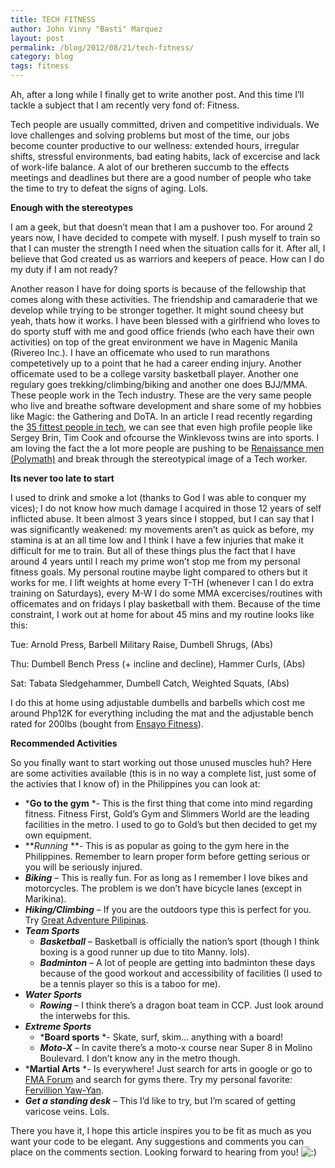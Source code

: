 ```yaml
---
title: TECH FITNESS
author: John Vinny "Basti" Marquez
layout: post
permalink: /blog/2012/08/21/tech-fitness/
category: blog
tags: fitness
---
```

<span class="dropcap1">A</span>h, after a long while I finally get to write another post. And this time I&#8217;ll tackle a subject that I am recently very fond of: Fitness.

Tech people are usually committed, driven and competitive individuals. We love challenges and solving problems but most of the time, our jobs become counter productive to our wellness: extended hours, irregular shifts, stressful environments, bad eating habits, lack of excercise and lack of work-life balance. A alot of our bretheren succumb to the effects meetings and deadlines but there are a good number of people who take the time to try to defeat the signs of aging. Lols.

**Enough with the stereotypes**

I am a geek, but that doesn&#8217;t mean that I am a pushover too. For around 2 years now, I have decided to compete with myself. I push myself to train so that I can muster the strength I need when the situation calls for it. After all, I believe that God created us as warriors and keepers of peace. How can I do my duty if I am not ready?

Another reason I have for doing sports is because of the fellowship that comes along with these activities. The friendship and camaraderie that we develop while trying to be stronger together. It might sound cheesy but yeah, thats how it works. I have been blessed with a girlfriend who loves to do sporty stuff with me and good office friends (who each have their own activities) on top of the great environment we have in Magenic Manila (Rivereo Inc.). I have an officemate who used to run marathons competetively up to a point that he had a career ending injury. Another officemate used to be a college varsity basketball player. Another one regulary goes trekking/climbing/biking and another one does BJJ/MMA. These people work in the Tech industry. These are the very same people who live and breathe software development and share some of my hobbies like Magic: the Gathering and DoTA. In an article I read recently regarding the <a title="35 fittest people in tech" href="http://mashable.com/2012/08/19/the-35-fittest-people-in-tech/#view_as_one_page-gallery_box7029" target="_blank">35 fittest people in tech</a>, we can see that even high profile people like Sergey Brin, Tim Cook and ofcourse the Winklevoss twins are into sports. I am loving the fact the a lot more people are pushing to be [Renaissance men (Polymath)][1] and break through the stereotypical image of a Tech worker.

**Its never too late to start**

I used to drink and smoke a lot (thanks to God I was able to conquer my vices); I do not know how much damage I acquired in those 12 years of self inflicted abuse. It been almost 3 years since I stopped, but I can say that I was significantly weakened: my movements aren&#8217;t as quick as before, my stamina is at an all time low and I think I have a few injuries that make it difficult for me to train. But all of these things plus the fact that I have around 4 years until I reach my prime won&#8217;t stop me from my personal fitness goals. My personal routine maybe light compared to others but it works for me. I lift weights at home every T-TH (whenever I can I do extra training on Saturdays), every M-W I do some MMA excercises/routines with officemates and on fridays I play basketball with them. Because of the time constraint, I work out at home for about 45 mins and my routine looks like this:

Tue: Arnold Press, Barbell Military Raise, Dumbell Shrugs, (Abs)

Thu: Dumbell Bench Press (+ incline and decline), Hammer Curls, (Abs)

Sat: Tabata Sledgehammer, Dumbell Catch, Weighted Squats, (Abs)

I do this at home using adjustable dumbells and barbells which cost me around Php12K for everything including the mat and the adjustable bench rated for 200lbs (bought from <a href="http://ensayofitness.com" target="_blank">Ensayo Fitness</a>).

**Recommended Activities**

So you finally want to start working out those unused muscles huh? Here are some activities available (this is in no way a complete list, just some of the activies that I know of) in the Philippines you can look at:

*   ***Go to the gym** *- This is the first thing that come into mind regarding fitness. Fitness First, Gold&#8217;s Gym and Slimmers World are the leading facilities in the metro. I used to go to Gold&#8217;s but then decided to get my own equipment.
*   ***Running* **- This is as popular as going to the gym here in the Philippines. Remember to learn proper form before getting serious or you will be seriously injured.
*   ***Biking*** &#8211; This is really fun. For as long as I remember I love bikes and motorcycles. The problem is we don&#8217;t have bicycle lanes (except in Marikina).
*   ***Hiking/Climbing*** &#8211; If you are the outdoors type this is perfect for you. Try <a href="http://greatadventurepilipinas.com/" target="_blank">Great Adventure Pilipinas</a>.
*   ***Team Sports*** 
    *   ***Basketball*** &#8211; Basketball is officially the nation&#8217;s sport (though I think boxing is a good runner up due to tito Manny. lols).
    *   ***Badminton*** &#8211; A lot of people are getting into badminton these days because of the good workout and accessibility of facilities (I used to be a tennis player so this is a taboo for me).
*   ***Water Sports*** 
    *   ***Rowing*** &#8211; I think there&#8217;s a dragon boat team in CCP. Just look around the interwebs for this.
*   ***Extreme Sports*** 
    *   ***Board sports** *- Skate, surf, skim&#8230; anything with a board!
    *   ***Moto-X*** &#8211; In cavite there&#8217;s a moto-x course near Super 8 in Molino Boulevard. I don&#8217;t know any in the metro though.
*   ***Martial Arts** *- Is everywhere! Just search for arts in google or go to <a href="http://www.fmaforum.org/" target="_parent">FMA Forum</a> and search for gyms there. Try my personal favorite: <a href="http://sayawngkamatayan.com/" target="_blank">Fervillion Yaw-Yan</a>.
*   ***Get a standing desk*** &#8211; This I&#8217;d like to try, but I&#8217;m scared of getting varicose veins. Lols.

There you have it, I hope this article inspires you to be fit as much as you want your code to be elegant. Any suggestions and comments you can place on the comments section. Looking forward to hearing from you! <img src="http://johnvinnymarquez.net/wp-includes/images/smilies/icon_smile.gif" alt=":)" class="wp-smiley" />

 [1]: http://en.wikipedia.org/wiki/Polymath